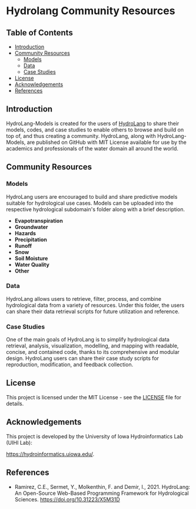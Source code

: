 # Hydrolang Community Resources
 
## Table of Contents
* [Introduction](https://github.com/uihilab/HydroLang-Models#Introduction)
* [Community Resources](https://github.com/uihilab/HydroLang-Models#Community-Resources)
  * [Models](https://github.com/uihilab/HydroLang-Models#Models)
  * [Data](https://github.com/uihilab/HydroLang-Models#Data)
  * [Case Studies](https://github.com/uihilab/HydroLang-Models#Case-Studies)
* [License](https://github.com/uihilab/HydroLang-Models#License)
* [Acknowledgements](https://github.com/uihilab/HydroLang-Models#Acknowledgements)
* [References](#references)

## Introduction
HydroLang-Models is created for the users of [HydroLang](https://github.com/uihilab/HydroLang-Models) to share their models, codes, and case studies to enable others to browse and build on top of, and thus creating a community. HydroLang, along with HydroLang-Models, are published on GitHub with MIT License available for use by the academics and professionals of the water domain all around the world.

## Community Resources
### Models
HydroLang users are encouraged to build and share predictive models suitable for hydrological use cases. Models can be uploaded into the respective hydrological subdomain's folder along with a brief description. 

* **Evapotranspiration**
* **Groundwater**
* **Hazards**
* **Precipitation**
* **Runoff**
* **Snow**
* **Soil Moisture**
* **Water Quality**
* **Other**

### Data
HydroLang allows users to retrieve, filter, process, and combine hydrological data from a variety of resources. Under this folder, the users can share their data retrieval scripts for future utilization and reference.

### Case Studies
One of the main goals of HydroLang is to simplify hydrological data retrieval, analysis, visualization, modelling, and mapping with readable, concise, and contained code, thanks to its comprehensive and modular design. HydroLang users can share their case study scripts for reproduction, modification, and feedback collection.

## License
This project is licensed under the MIT License - see the [LICENSE](https://github.com/uihilab/HydroLang-Models/blob/master/LICENSE) file for details.

## Acknowledgements
This project is developed by the University of Iowa Hydroinformatics Lab (UIHI Lab):

https://hydroinformatics.uiowa.edu/.

## References

* Ramirez, C.E., Sermet, Y., Molkenthin, F. and Demir, I., 2021. HydroLang: An Open-Source Web-Based Programming Framework for Hydrological Sciences. https://doi.org/10.31223/X5M31D
